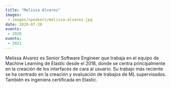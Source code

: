 ```yaml
---
title: "Melissa Alvarez"
images:
 - images/speakers/melissa-alvarez.jpg
date: 2020-07-28
events:
 - 2020
events:
 - 2021
---
```


Melissa Alvarez es Senior Software Engineer que trabaja en el equipo de Machine Learning de Elastic desde el 2018, donde se centra principalmente en la creación de los interfaces de cara al usuario. Su trabajo más reciente se ha centrado en la creación y evaluación de trabajos de ML supervisados. También es ingeniera certificada en Elastic.